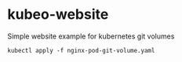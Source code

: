 # kubeo-website
Simple website example for kubernetes git volumes

    kubectl apply -f nginx-pod-git-volume.yaml
